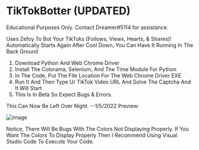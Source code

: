 # TikTokBotter (UPDATED)
Educational Purposes Only. Contact Dreamer#5114 for assistance.

Uses Zefoy To Bot Your TikToks (Follows, Views, Hearts, & Shares)!
Automatically Starts Again After Cool Down, You Can Have It Running In The Back Ground

1. Download Python And Web Chrome Driver
2. Install The Colorama, Selenium, And The Time Module For Python
3. In The Code, Put The FIle Location For The Web Chrome Driver EXE
4. Run It And Then Type Ur TikTok Video URL And Solve The Captcha And It Will Start
5. This Is In Beta So Expect Bugs & Errors.


This Can Now Be Left Over Night. --1/5/2022
Preview:

![image](https://user-images.githubusercontent.com/80835991/147433687-184804f6-5a63-4b7e-b951-549ed07e60d9.png)

Notice, There Will Be Bugs With The Colors Not Displaying Properly. If You Want The Colors To Display Properly Then I Recommend Using Visual Studio Code To Execute Your Code.
